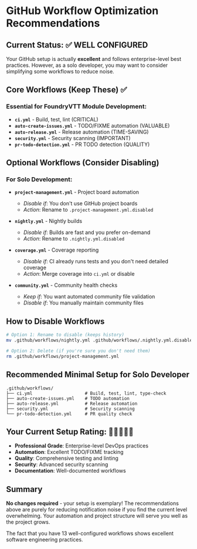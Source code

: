 # GitHub Workflow Optimization Recommendations

## Current Status: ✅ WELL CONFIGURED

Your GitHub setup is actually **excellent** and follows enterprise-level best practices. However, as a solo developer, you may want to consider simplifying some workflows to reduce noise.

## Core Workflows (Keep These) ✅

### Essential for FoundryVTT Module Development:
- **`ci.yml`** - Build, test, lint (CRITICAL)
- **`auto-create-issues.yml`** - TODO/FIXME automation (VALUABLE)
- **`auto-release.yml`** - Release automation (TIME-SAVING)
- **`security.yml`** - Security scanning (IMPORTANT)
- **`pr-todo-detection.yml`** - PR TODO detection (QUALITY)

## Optional Workflows (Consider Disabling)

### For Solo Development:
- **`project-management.yml`** - Project board automation
  - *Disable if*: You don't use GitHub project boards
  - *Action*: Rename to `.project-management.yml.disabled`

- **`nightly.yml`** - Nightly builds  
  - *Disable if*: Builds are fast and you prefer on-demand
  - *Action*: Rename to `.nightly.yml.disabled`

- **`coverage.yml`** - Coverage reporting
  - *Disable if*: CI already runs tests and you don't need detailed coverage
  - *Action*: Merge coverage into `ci.yml` or disable

- **`community.yml`** - Community health checks
  - *Keep if*: You want automated community file validation
  - *Disable if*: You manually maintain community files

## How to Disable Workflows

```bash
# Option 1: Rename to disable (keeps history)
mv .github/workflows/nightly.yml .github/workflows/.nightly.yml.disabled

# Option 2: Delete (if you're sure you don't need them)
rm .github/workflows/project-management.yml
```

## Recommended Minimal Setup for Solo Developer

```
.github/workflows/
├── ci.yml                    # Build, test, lint, type-check
├── auto-create-issues.yml    # TODO automation  
├── auto-release.yml          # Release automation
├── security.yml              # Security scanning
└── pr-todo-detection.yml     # PR quality check
```

## Your Current Setup Rating: 🌟🌟🌟🌟🌟

- **Professional Grade**: Enterprise-level DevOps practices
- **Automation**: Excellent TODO/FIXME tracking
- **Quality**: Comprehensive testing and linting
- **Security**: Advanced security scanning
- **Documentation**: Well-documented workflows

## Summary

**No changes required** - your setup is exemplary! The recommendations above are purely for reducing notification noise if you find the current level overwhelming. Your automation and project structure will serve you well as the project grows.

The fact that you have 13 well-configured workflows shows excellent software engineering practices.
